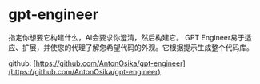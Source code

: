 # gpt-engineer

指定你想要它构建什么，AI会要求你澄清，然后构建它。
GPT Engineer易于适应、扩展，并使您的代理了解您希望代码的外观。它根据提示生成整个代码库。

github: [https://github.com/AntonOsika/gpt-engineer](https://github.com/AntonOsika/gpt-engineer)